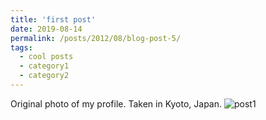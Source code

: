 ```yaml
---
title: 'first post'
date: 2019-08-14
permalink: /posts/2012/08/blog-post-5/
tags:
  - cool posts
  - category1
  - category2
---
```


Original photo of my profile. Taken in Kyoto, Japan.
![post1](https://yuezhu71.github.io/personal-website/images/moments-pics/moment-pic1.png)
